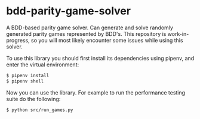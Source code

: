 # bdd-parity-game-solver

A BDD-based parity game solver. Can generate and solve randomly generated parity games represented by BDD's. This repository is work-in-progress, so you will most likely encounter some issues while using this solver.

To use this library you should first install its dependencies using pipenv, and enter the virtual environment:
```bash
$ pipenv install
$ pipenv shell
```

Now you can use the library. For example to run the performance testing suite do the following:
```bash
$ python src/run_games.py
```